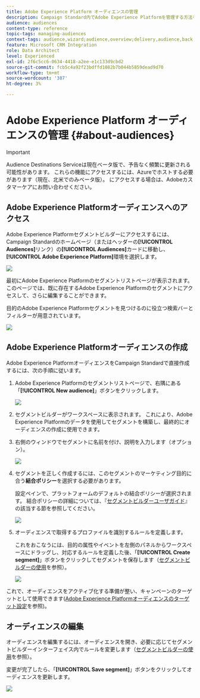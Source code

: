 ```yaml
---
title: Adobe Experience Platform オーディエンスの管理
description: Campaign Standard内でAdobe Experience Platformを管理する方法を説明します。
audience: audiences
content-type: reference
topic-tags: managing-audiences
context-tags: audience,wizard;audience,overview;delivery,audience,back
feature: Microsoft CRM Integration
role: Data Architect
level: Experienced
exl-id: 2f6c5cc6-0634-4418-a2ee-e1c133d9cbd2
source-git-commit: fcb5c4a92f23bdffd1082b7b044b5859dead9d70
workflow-type: tm+mt
source-wordcount: '387'
ht-degree: 3%

---
```


# Adobe Experience Platform オーディエンスの管理 {#about-audiences}

>[!IMPORTANT]
>
>Audience Destinations Serviceは現在ベータ版で、予告なく頻繁に更新される可能性があります。 これらの機能にアクセスするには、Azureでホストする必要があります（現在、北米でのみベータ版）。 にアクセスする場合は、Adobeカスタマーケアにお問い合わせください。

## Adobe Experience Platformオーディエンスへのアクセス

Adobe Experience Platformセグメントビルダーにアクセスするには、Campaign Standardのホームページ（またはヘッダーの&#x200B;**[!UICONTROL Audiences]**&#x200B;リンク）の&#x200B;**[!UICONTROL Audiences]**&#x200B;カードに移動し、**[!UICONTROL Adobe Experience Platform]**&#x200B;環境を選択します。

![](assets/aep_audiences_access.png)

最初にAdobe Experience Platformのセグメントリストページが表示されます。このページでは、既に存在するAdobe Experience Platformのセグメントにアクセスして、さらに編集することができます。

目的のAdobe Experience Platformセグメントを見つけるのに役立つ検索バーとフィルターが用意されています。

![](assets/aep_audiences_list.png)

## Adobe Experience Platformオーディエンスの作成

Adobe Experience PlatformオーディエンスをCampaign Standardで直接作成するには、次の手順に従います。

1. Adobe Experience Platformのセグメントリストページで、右隅にある「**[!UICONTROL New audience]**」ボタンをクリックします。

   ![](assets/aep_audiences_creation_create.png)

1. セグメントビルダーがワークスペースに表示されます。 これにより、Adobe Experience Platformのデータを使用してセグメントを構築し、最終的にオーディエンスの作成に使用できます。

1. 右側のウィンドウでセグメントに名前を付け、説明を入力します（オプション）。

   ![](assets/aep_audiences_creation_edit_name.png)

1. セグメントを正しく作成するには、このセグメントのマーケティング目的に合う&#x200B;**結合ポリシー**&#x200B;を選択する必要があります。

   設定ペインで、プラットフォームのデフォルトの結合ポリシーが選択されます。 結合ポリシーの詳細については、『[セグメントビルダーユーザガイド](https://experienceleague.adobe.com/docs/experience-platform/segmentation/ui/overview.html)』の該当する節を参照してください。

   ![](assets/aep_audiences_mergepolicy.png)

1. オーディエンスで取得するプロファイルを識別するルールを定義します。

   これをおこなうには、目的の属性やイベントを左側のパネルからワークスペースにドラッグし、対応するルールを定義した後、「**[!UICONTROL Create segment]**」ボタンをクリックしてセグメントを保存します（[セグメントビルダーの使用](../../integrating/using/aep-using-segment-builder.md)を参照）。

   ![](assets/aep_audiences_creation_query.png)

これで、オーディエンスをアクティブ化する準備が整い、キャンペーンのターゲットとして使用できます([Adobe Experience Platformオーディエンスのターゲット設定](../../integrating/using/aep-targeting-audiences.md)を参照)。

## オーディエンスの編集

オーディエンスを編集するには、オーディエンスを開き、必要に応じてセグメントビルダーインターフェイス内でルールを変更します（[セグメントビルダーの使用](../../integrating/using/aep-using-segment-builder.md)を参照）。

変更が完了したら、「**[!UICONTROL Save segment]**」ボタンをクリックしてオーディエンスを更新します。

![](assets/aep_audiences_editing.png)
